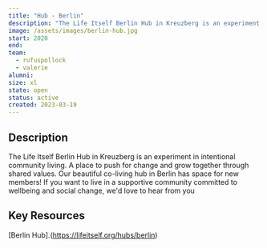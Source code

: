 ```yaml
---
title: "Hub - Berlin"
description: "The Life Itself Berlin Hub in Kreuzberg is an experiment in intentional community living. A place to push for change and grow together through shared values. Our beautiful co-living hub in Berlin has space for new members! If you want to live in a supportive community committed to wellbeing and social change, we'd love to hear from you"
image: /assets/images/berlin-hub.jpg
start: 2020
end: 
team:
  - rufuspollock
  - valerie
alumni:
size: xl
state: open
status: active
created: 2023-03-19
---
```


## Description

The Life Itself Berlin Hub in Kreuzberg is an experiment in intentional community living. A place to push for change and grow together through shared values. Our beautiful co-living hub in Berlin has space for new members! If you want to live in a supportive community committed to wellbeing and social change, we'd love to hear from you

## Key Resources

[Berlin Hub].(https://lifeitself.org/hubs/berlin)

